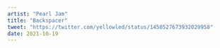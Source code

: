 ```yaml
---
artist: "Pearl Jam"
title: "Backspacer"
tweet: "https://twitter.com/yellowled/status/1450527673932029958"
date: 2021-10-19
---
```

